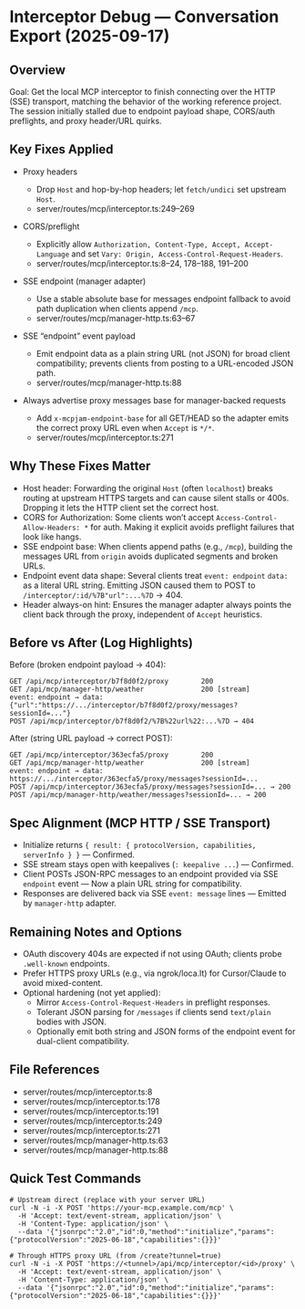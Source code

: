 # Interceptor Debug — Conversation Export (2025-09-17)

## Overview

Goal: Get the local MCP interceptor to finish connecting over the HTTP (SSE) transport, matching the behavior of the working reference project. The session initially stalled due to endpoint payload shape, CORS/auth preflights, and proxy header/URL quirks.

## Key Fixes Applied

- Proxy headers
  - Drop `Host` and hop-by-hop headers; let `fetch/undici` set upstream `Host`.
  - server/routes/mcp/interceptor.ts:249–269

- CORS/preflight
  - Explicitly allow `Authorization, Content-Type, Accept, Accept-Language` and set `Vary: Origin, Access-Control-Request-Headers`.
  - server/routes/mcp/interceptor.ts:8–24, 178–188, 191–200

- SSE endpoint (manager adapter)
  - Use a stable absolute base for messages endpoint fallback to avoid path duplication when clients append `/mcp`.
  - server/routes/mcp/manager-http.ts:63–67

- SSE “endpoint” event payload
  - Emit endpoint data as a plain string URL (not JSON) for broad client compatibility; prevents clients from posting to a URL-encoded JSON path.
  - server/routes/mcp/manager-http.ts:88

- Always advertise proxy messages base for manager-backed requests
  - Add `x-mcpjam-endpoint-base` for all GET/HEAD so the adapter emits the correct proxy URL even when `Accept` is `*/*`.
  - server/routes/mcp/interceptor.ts:271

## Why These Fixes Matter

- Host header: Forwarding the original `Host` (often `localhost`) breaks routing at upstream HTTPS targets and can cause silent stalls or 400s. Dropping it lets the HTTP client set the correct host.
- CORS for Authorization: Some clients won’t accept `Access-Control-Allow-Headers: *` for auth. Making it explicit avoids preflight failures that look like hangs.
- SSE endpoint base: When clients append paths (e.g., `/mcp`), building the messages URL from `origin` avoids duplicated segments and broken URLs.
- Endpoint event data shape: Several clients treat `event: endpoint` `data:` as a literal URL string. Emitting JSON caused them to POST to `/interceptor/:id/%7B"url":...%7D` → 404.
- Header always-on hint: Ensures the manager adapter always points the client back through the proxy, independent of `Accept` heuristics.

## Before vs After (Log Highlights)

Before (broken endpoint payload → 404):

```
GET /api/mcp/interceptor/b7f8d0f2/proxy        200
GET /api/mcp/manager-http/weather              200 [stream]
event: endpoint → data: {"url":"https://.../interceptor/b7f8d0f2/proxy/messages?sessionId=..."}
POST /api/mcp/interceptor/b7f8d0f2/%7B%22url%22:...%7D → 404
```

After (string URL payload → correct POST):

```
GET /api/mcp/interceptor/363ecfa5/proxy        200
GET /api/mcp/manager-http/weather              200 [stream]
event: endpoint → data: https://.../interceptor/363ecfa5/proxy/messages?sessionId=...
POST /api/mcp/interceptor/363ecfa5/proxy/messages?sessionId=... → 200
POST /api/mcp/manager-http/weather/messages?sessionId=... → 200
```

## Spec Alignment (MCP HTTP / SSE Transport)

- Initialize returns `{ result: { protocolVersion, capabilities, serverInfo } }` — Confirmed.
- SSE stream stays open with keepalives (`: keepalive ...`) — Confirmed.
- Client POSTs JSON-RPC messages to an endpoint provided via SSE `endpoint` event — Now a plain URL string for compatibility.
- Responses are delivered back via SSE `event: message` lines — Emitted by `manager-http` adapter.

## Remaining Notes and Options

- OAuth discovery 404s are expected if not using OAuth; clients probe `.well-known` endpoints.
- Prefer HTTPS proxy URLs (e.g., via ngrok/loca.lt) for Cursor/Claude to avoid mixed-content.
- Optional hardening (not yet applied):
  - Mirror `Access-Control-Request-Headers` in preflight responses.
  - Tolerant JSON parsing for `/messages` if clients send `text/plain` bodies with JSON.
  - Optionally emit both string and JSON forms of the endpoint event for dual-client compatibility.

## File References

- server/routes/mcp/interceptor.ts:8
- server/routes/mcp/interceptor.ts:178
- server/routes/mcp/interceptor.ts:191
- server/routes/mcp/interceptor.ts:249
- server/routes/mcp/interceptor.ts:271
- server/routes/mcp/manager-http.ts:63
- server/routes/mcp/manager-http.ts:88

## Quick Test Commands

```
# Upstream direct (replace with your server URL)
curl -N -i -X POST 'https://your-mcp.example.com/mcp' \
  -H 'Accept: text/event-stream, application/json' \
  -H 'Content-Type: application/json' \
  --data '{"jsonrpc":"2.0","id":0,"method":"initialize","params":{"protocolVersion":"2025-06-18","capabilities":{}}}'

# Through HTTPS proxy URL (from /create?tunnel=true)
curl -N -i -X POST 'https://<tunnel>/api/mcp/interceptor/<id>/proxy' \
  -H 'Accept: text/event-stream, application/json' \
  -H 'Content-Type: application/json' \
  --data '{"jsonrpc":"2.0","id":0,"method":"initialize","params":{"protocolVersion":"2025-06-18","capabilities":{}}}'
```


